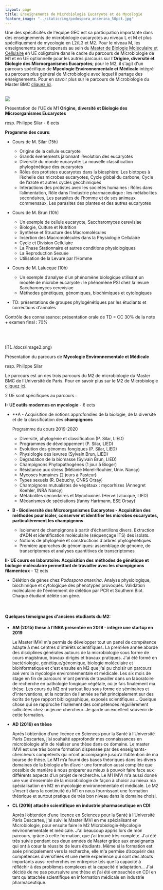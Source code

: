 ```yaml
---
layout: page
title: Enseignements de Microbiologie Eucaryote et de Mycologie
feature_image: "../static/img/podospora_anserina_50pct.jpg"
---
```


Une des spécificités de l'équipe GEC est sa participation importante dans des enseignements de microbiologie eucaryotes au niveau L et M et plus spécifiquement de mycologie en L2/L3 et M2. 
Pour le niveau M, les enseignements sont dispensés au sein du [Master de Biologie Moléculaire et Cellulaire](https://www.master-bmc-universite-paris.fr/) en UE obligatoire dans le cadre du parcours de Microbiologie de M1 et en UE optionnelle pour les autres parcours sur l'**Origine, diversité et Biologie des Microorganismes Eucaryotes**; pour le M2, il s'agit d'un parcours spécifique de **Mycologie  Environnementale et Médicale** intégré au parcours plus général de Microbiologie avec lequel il partage des enseignements. Pour en savoir plus sur le parcours de Microbiologie du Master BMC [cliquez ici](https://www.master-bmc-universite-paris.fr/microbiologie-microbio/).
<br>
<br>

![](../docs/Image1.png)

Présentation de l'UE de M1 **Origine, diversité et Biologie des Microorganismes Eucaryotes**

resp. Philippe Silar - 6 ects



**Progamme des cours:**

- Cours de M. Silar (15h)

  - Origine de la cellule eucaryote  
  - Grands évènements jalonnant l’évolution des eucaryotes
  - Diversité du monde eucaryote: La nouvelle classification phylogénétique des eucaryotes 
  - Rôles des protistes eucaryotes dans la biosphère: Les biotopes à l’échelle des microbes eucaryotes, Cycle global du carbone, Cycle de l’azote et autres cycles géochimiques 
  - Interactions des protistes avec les sociétés humaines : Rôles dans l’alimentation, Rôle dans l’industrie pharmaceutique : les métabolites secondaires, Les parasites de l’homme et de ses animaux commensaux, Les parasites des plantes et des autres eucaryotes  

- Cours de M. Brun (10h)

  - Un exemple de cellule eucaryote, Saccharomyces cerevisiae
  - Biologie, Culture et Nutrition
  - Synthèse et Structure des Macromolécules
  - Insertion des Macromolécules dans la Physiologie Cellulaire
  - Cycle et Division Cellulaire
  - La Phase Stationnaire et autres conditions physiologiques
  - La Reproduction Sexuée
  - Utilisation de la Levure par l’Homme

- Cours de M. Lalucque (10h)

  - Un exemple d’analyse d’un phénomène biologique utilisant un modèle de microbe eucaryote : le phénomène PSI chez la levure Saccharomyces cerevisiae
  - Méthodes génétiques, génomiques, biochimiques et cytologiques

- TD: présentations de groupes phylogénétiques par les étudiants et corrections d'annales 

  

Contrôle des connaissance:  présentation orale de TD = CC 30% de la note + examen final : 70%


<br>
<br>
<Br>
![](../docs/Image2.png)

Présentation du parcours de **Mycologie  Environnementale et Médicale**

resp. Philippe Silar



Le parcours est un des trois parcours du M2 de microbiologie du Master BMC de l'Université de Paris. Pour en savoir plus sur le M2 de Microbiologie [cliquez ici](https://www.master-bmc-universite-paris.fr/microbiologie-microbio/).

2 UE sont spécifiques au parcours :

**I- UE outils modernes en mycologie** - 6 ects

- **A - Acquisition de notions approfondies de la biologie, de la diversité et de la classification des **champignons**

  Programme du cours 2019-2020

  - Diversité, phylogénie et classification (P. Silar, LIED) 
  - Programmes de développement (P. Silar, LIED) 
  - Evolution des génomes fongiques (P. Silar, LIED)  
  - Physiologie des levures (Sylvain Brun, LIED) 
  - Dégradation de la biomasse (Sylvain Brun, LIED) 
  - Champignons Phytopathogènes (1 jour à Bioger)
  - Résistance aux stress (Mélanie Morel-Rouhier, Univ. Nancy)
  - Mycoses humaines (2 jours à Pasteur)
  - Types sexuels (R. Debuchy, CNRS Orsay)
  - Champignons mutualistes de végétaux : mycorhizes (Annegret Koehler, INRA Nancy) 
  - Métabolites secondaires et Mycotoxines (Hervé Lalucque, LIED) 
  - Mécanismes de spéciations (fanny Hartmann, ESE Orsay)


- **B - Biodiversité des Microorganismes Eucaryotes - Acquisition des méthodes pour isoler, conserver et identifier les microbes eucaryotes, particulièrement les champignons**
  - Isolement de champignons à partir d’échantillons divers. Extraction d’ADN et identification moléculaire (séquençage ITS) des isolats. 
  - Notions de phylogénie et constructions d'arbres phylogénétiques
  - Première approches de génomiques: assemblage de génome, de transcriptomes et analyses quantitives de transcriptomes



**II- UE cours en laboratoire:** **Acquisition des méthodes de génétique et biologie moléculaire permettant de travailler avec les champignons** **filamenteux** - 12 ects

- Délétion de gènes chez *Podospora anserina*. Analyse physiologique, biochimique et cytologique des phénotypes provoqués. Validation moléculaire de l'évènement de délétion par PCR et Southern Blot. Chaque étudiant délète son gène.

  <br>

#### Quelques témoignages d'anciens étudiants du M2:

- **AM (2015)  thèse à l’INRA présentée en 2019 - intègre une startup en 2019**

  Le Master IMVI m'a permis de développer tout un panel de compétence adapté à mes centres d'intérêts scientifiques. La première année aborde des disciplines générales autours de la microbiologie sous forme de cours magistraux, travaux dirigés et travaux pratiques. J'ai été formé en bactériologie, génétique/génomique, biologie moléculaire et bioinformatique et c'est ensuite en M2 que j'ai pu choisir un parcours axé vers la mycologie environnementale et médicale. Les six mois de stage en fin de parcours m'ont permis de travailler dans un laboratoire de recherche en pathologie fongique végétale, où je fais finalement ma thèse. Les cours du M2 ont surtout lieu sous forme de séminaires et d'interventions, et la notation de l'année se fait principalement sur des écrits de type rapport bibliographique, exposés scientifiques... Quelque chose qui se rapproche finalement des compétences régulièrement sollicitées chez un jeune chercheur. Je garde un excellent souvenir de cette formation.

- **AD (2016) en thèse**  

  Après l’obtention d’une licence en Sciences pour la Santé à l’Université Paris Descartes, j’ai souhaité approfondir mes connaissances en microbiologie afin de réaliser une thèse dans ce domaine. Le master IMVI est une très bonne formation dispensée par des enseignants-chercheurs compétents qui m’ont accompagné jusqu’à l’obtention de ma bourse de thèse. Le M1 m’a fourni des bases théoriques dans les divers domaines de la biologie afin d’avoir une formation aussi complète que possible de manière à nous préparer au mieux à pouvoir faire face aux différents aspects d’un projet de recherche. Le M1 IMVI m’a aussi donné une vue d’ensemble de la microbiologie de façon à choisir au mieux ma spécialisation en M2 en mycologie environnementale et médicale. Le M2 s’inscrit dans la continuité du M1 en nous fournissant une formation théorique et surtout pratique de très bon niveau dans le domaine choisi.

- **CL (2016) attaché scientifique en industrie pharmaceutique en CDI**  

  Après l’obtention d’une licence en Sciences pour la Santé à l’Université Paris Descartes, j'ai suivi le Master IMVI en me spécialisant en Microbiologie, pour ensuite faire le M2 Microbiologie-Mycologie environnementale et médicale. J'ai beaucoup appris lors de mon parcours, grâce à cette formation, que j'ai trouvé très complète. J'ai été très suivie pendant ces deux années de Master grâce aux enseignants qui ont à cœur la réussite de leurs étudiants. Même si la formation est axée principalement vers la recherche, elle m'a permise d’acquérir des compétences diversifiées et une réelle expérience qui sont des atouts importants aussi recherchés en entreprise tels que la capacité à réfléchir à des problèmes complexes et la capacité d'adaptation... J'ai décidé de ne pas poursuivre une thèse et j'ai été embauchée en CDI en tant qu'attachée scientifique en information médicale en industrie pharmaceutique. 
